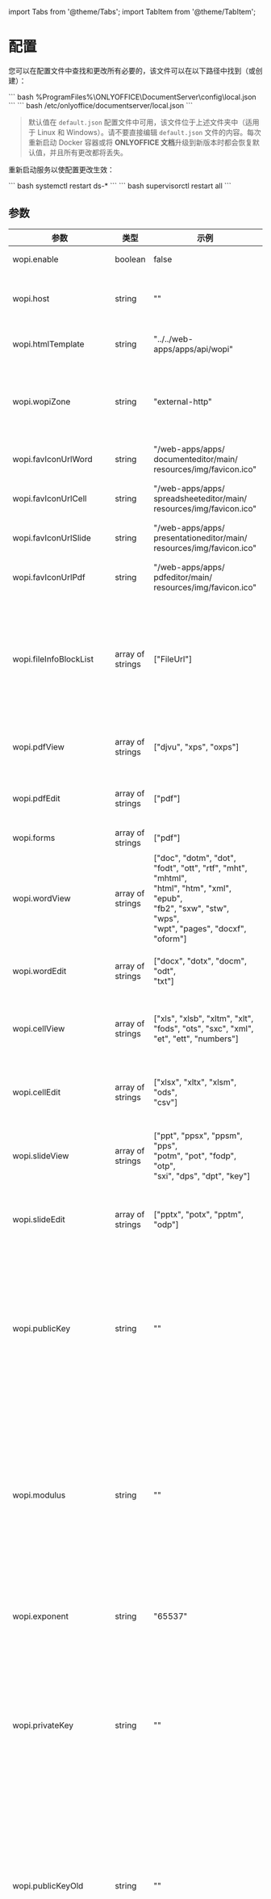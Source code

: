 ﻿---
sidebar_position: -10
---

import Tabs from '@theme/Tabs';
import TabItem from '@theme/TabItem';

# 配置

您可以在配置文件中查找和更改所有必要的，该文件可以在以下路径中找到（或创建）：

<Tabs>
  <TabItem value="windows" label="Windows">
      ``` bash
      %ProgramFiles%\ONLYOFFICE\DocumentServer\config\local.json
      ```
  </TabItem>
  <TabItem value="linux" label="Linux">
      ``` bash
      /etc/onlyoffice/documentserver/local.json
      ```
  </TabItem>
</Tabs>

> 默认值在 `default.json` 配置文件中可用，该文件位于上述文件夹中（适用于 Linux 和 Windows）。请不要直接编辑 `default.json` 文件的内容。每次重新启动 Docker 容器或将 **ONLYOFFICE 文档**升级到新版本时都会恢复默认值，并且所有更改都将丢失。

重新启动服务以使配置更改生效：

<Tabs>
  <TabItem value="rpm-deb" label="RPM/DEB packages">
      ``` bash
      systemctl restart ds-*
      ```
  </TabItem>
  <TabItem value="docker" label="Docker">
      ``` bash
      supervisorctl restart all
      ```
  </TabItem>
</Tabs>

## 参数

| 参数                      | 类型             | 示例                                                                                                                                                               | Description                                                                                                                                                                                                                                      |
| ------------------------------ | ---------------- | --------------------------------------------------------------------------------------------------------------------------------------------------------------------- | ------------------------------------------------------------------------------------------------------------------------------------------------------------------------------------------------------------------------------------------------ |
| wopi.enable                    | boolean          | false                                                                                                                                                                 | 定义是否启用 WOPI。                                                                                                                                                                                                               |
| wopi.host                      | string           | ""                                                                                                                                                                    | 定义 WOPI 主机（主机名或 IP 地址）。                                                                                                                                                                                                 |
| wopi.htmlTemplate              | string           | "../../web-apps/apps/api/wopi"                                                                                                                                        | 定义 WOPI HTML 模板的路径。                                                                                                                                                                                                        |
| wopi.wopiZone                  | string           | "external-http"                                                                                                                                                       | 定义文档服务器用于将浏览器导航到 WOPI 应用程序的区域。                                                                                                                                                    |
| wopi.favIconUrlWord            | string           | "/web-apps/apps/<br/>documenteditor/main/<br/>resources/img/favicon.ico"                                                                                              | 定义文档编辑器的图标路径。                                                                                                                                                                                           |
| wopi.favIconUrlCell            | string           | "/web-apps/apps/<br/>spreadsheeteditor/main/<br/>resources/img/favicon.ico"                                                                                           | 定义电子表格编辑器的图标路径。                                                                                                                                                                                        |
| wopi.favIconUrlSlide           | string           | "/web-apps/apps/<br/>presentationeditor/main/<br/>resources/img/favicon.ico"                                                                                          | 定义演示文稿编辑器的图标路径。                                                                                                                                                                                       |
| wopi.favIconUrlPdf             | string           | "/web-apps/apps/<br/>pdfeditor/main/<br/>resources/img/favicon.ico"                                                                                                   | 定义 pdf 编辑器的图标路径。                                                                                                                                                                                                |
| wopi.fileInfoBlockList         | array of strings | \["FileUrl"]                                                                                                                                                          | 定义 WOPI 文件信息参数列表，在将此数组发送到浏览器时会被阻止。但是，这些参数在服务器上可用。                                                                               |
| wopi.pdfView                   | array of strings | \["djvu", "xps", "oxps"]                                                                                                                                              | 定义可以在 pdf 编辑器中查看的文件类型。                                                                                                                                                                                     |
| wopi.pdfEdit                   | array of strings | \["pdf"]                                                                                                                                                              | 定义可以在 pdf 编辑器中编辑的文件类型。                                                                                                                                                                                     |
| wopi.forms                     | array of strings | \["pdf"]                                                                                                                                                              | 定义表单文件类型。                                                                                                                                                                                                                     |
| wopi.wordView                  | array of strings | \["doc", "dotm", "dot", "fodt", "ott", "rtf", "mht", "mhtml",<br/>"html", "htm", "xml", "epub",<br/>"fb2", "sxw", "stw", "wps",<br/>"wpt", "pages", "docxf", "oform"] | 定义可以在文档编辑器中查看的文件类型。                                                                                                                                                                                |
| wopi.wordEdit                  | array of strings | \["docx", "dotx", "docm", "odt",<br/>"txt"]                                                                                                                           | 定义可以在文档编辑器中编辑的文件类型。                                                                                                                                                                                |
| wopi.cellView                  | array of strings | \["xls", "xlsb", "xltm", "xlt",<br/>"fods", "ots", "sxc", "xml",<br/>"et", "ett", "numbers"]                                                                          | 定义可以在电子表格编辑器中查看的文件类型。                                                                                                                                                                             |
| wopi.cellEdit                  | array of strings | \["xlsx", "xltx", "xlsm", "ods",<br/>"csv"]                                                                                                                           | 定义可以在电子表格编辑器中编辑的文件类型。<br/>                                                                                                                                                                        |
| wopi.slideView                 | array of strings | \["ppt", "ppsx", "ppsm", "pps",<br/>"potm", "pot", "fodp", "otp",<br/>"sxi", "dps", "dpt", "key"]                                                                     | 定义可以在演示文稿编辑器中查看的文件类型。                                                                                                                                                                            |
| wopi.slideEdit                 | array of strings | \["pptx", "potx", "pptm", "odp"]                                                                                                                                      | 定义可以在演示文稿编辑器中编辑的文件类型。                                                                                                                                                                             |
| wopi.publicKey                 | string           | ""                                                                                                                                                                    | 定义集成商用来检查私钥的公钥。<br/><br/>请注意，自 8.3 版本起，default.json 与 local.json 文件中的该参数值不再相同。                          |
| wopi.modulus                   | string           | ""                                                                                                                                                                    | 定义用于检索公钥的 Base64 编码格式的 RSA 模数。<br/><br/>请注意，自 8.3 版本起，default.json 与 local.json 文件中的该参数值不再相同。      |
| wopi.exponent                  | string           | "65537"                                                                                                                                                               | 定义用于检索公钥的 Base64 编码格式的旧 RSA 指数。                                                                                                                                                  |
| wopi.privateKey                | string           | ""                                                                                                                                                                    | 定义签署文档服务器请求的私钥。<br/><br/>请注意，自 8.3 版本起，default.json 与 local.json 文件中的该参数值不再相同。                                    |
| wopi.publicKeyOld              | string           | ""                                                                                                                                                                    | 定义集成商用来检查私钥的旧公钥。<br/><br/>请注意，自 8.3 版本起，default.json 与 local.json 文件中的该参数值不再相同。                      |
| wopi.modulusOld                | string           | ""                                                                                                                                                                    | 定义用于检索公钥的 Base64 编码格式的旧 RSA 模数。<br/><br/>请注意，自 8.3 版本起，default.json 与 local.json 文件中的该参数值不再相同。 |
| wopi.exponentOld               | string           | "65537"                                                                                                                                                               | 定义用于检索公钥的 Base64 编码格式的旧 RSA 指数。                                                                                                                                              |
| wopi.privateKeyOld             | string           | ""                                                                                                                                                                    | 定义签署文档服务器请求的旧私钥。<br/><br/>请注意，自 8.3 版本起，default.json 与 local.json 文件中的该参数值不再相同。                              |
| wopi.refreshLockInterval       | string           | "10m"                                                                                                                                                                 | 通过将文件自动过期定时器重置为 30 分钟，定义刷新文件锁定的间隔时间（以分钟为单位）。                                                                                                                |
| wopi.dummy                     | object           |                                                                                                                                                                       | 定义压力测试的虚拟处理程序的属性。                                                                                                                                                                                     |
| wopi.dummy.enable              | boolean          | false                                                                                                                                                                 | 定义是否启用虚拟处理程序。                                                                                                                                                                                                |
| wopi.dummy.<br/>sampleFilePath | string           | ""              

## 示例

``` json
{
  "wopi": {
    "enable": false,
    "host": "",
    "htmlTemplate": "../../web-apps/apps/api/wopi",
    "wopiZone": "external-http",
    "favIconUrlWord": "/web-apps/apps/documenteditor/main/resources/img/favicon.ico",
    "favIconUrlCell": "/web-apps/apps/spreadsheeteditor/main/resources/img/favicon.ico",
    "favIconUrlSlide": "/web-apps/apps/presentationeditor/main/resources/img/favicon.ico",
    "favIconUrlPdf": "/web-apps/apps/pdfeditor/main/resources/img/favicon.ico",
    "fileInfoBlockList": ["FileUrl"],
    "pdfView": ["djvu", "xps", "oxps"],
    "pdfEdit": ["pdf"],
    "forms": ["pdf"],
    "wordView": ["doc", "dotm", "dot", "fodt", "ott", "rtf", "mht", "mhtml", "html", "htm", "xml", "epub", "fb2", "sxw", "stw", "wps", "wpt", "pages", "docxf", "oform"],
    "wordEdit": ["docx", "dotx", "docm", "odt", "txt"],
    "cellView": ["xls", "xlsb", "xltm", "xlt", "fods", "ots", "sxc", "xml", "et", "ett", "numbers"],
    "cellEdit": ["xlsx", "xltx", "xlsm", "ods", "csv"],
    "slideView": ["ppt", "ppsx", "ppsm", "pps", "potm", "pot", "fodp", "otp", "sxi", "dps", "dpt", "key"],
    "slideEdit": ["pptx", "potx", "pptm", "odp"],
    "publicKey": "",
    "modulus": "",
    "exponent": 65537,
    "privateKey": "",
    "publicKeyOld": "",
    "modulusOld": "",
    "exponentOld": 65537,
    "privateKeyOld": "",
    "refreshLockInterval": "10m",
    "dummy": {
      "enable": false,
      "sampleFilePath": ""
    }
  }
}
```
